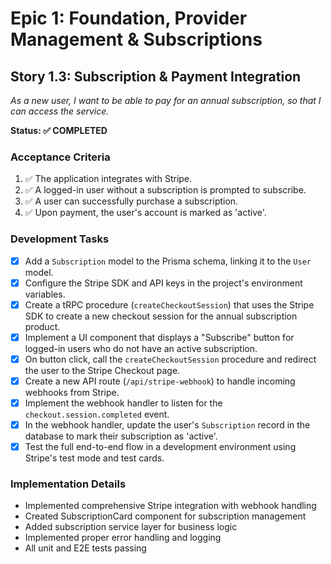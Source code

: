 # Epic 1: Foundation, Provider Management & Subscriptions
## Story 1.3: Subscription & Payment Integration

*As a new user, I want to be able to pay for an annual subscription, so that I can access the service.*

**Status: ✅ COMPLETED**

### Acceptance Criteria
1. ✅ The application integrates with Stripe.
2. ✅ A logged-in user without a subscription is prompted to subscribe.
3. ✅ A user can successfully purchase a subscription.
4. ✅ Upon payment, the user's account is marked as 'active'.

### Development Tasks
- [x] Add a `Subscription` model to the Prisma schema, linking it to the `User` model.
- [x] Configure the Stripe SDK and API keys in the project's environment variables.
- [x] Create a tRPC procedure (`createCheckoutSession`) that uses the Stripe SDK to create a new checkout session for the annual subscription product.
- [x] Implement a UI component that displays a "Subscribe" button for logged-in users who do not have an active subscription.
- [x] On button click, call the `createCheckoutSession` procedure and redirect the user to the Stripe Checkout page.
- [x] Create a new API route (`/api/stripe-webhook`) to handle incoming webhooks from Stripe.
- [x] Implement the webhook handler to listen for the `checkout.session.completed` event.
- [x] In the webhook handler, update the user's `Subscription` record in the database to mark their subscription as 'active'.
- [x] Test the full end-to-end flow in a development environment using Stripe's test mode and test cards.

### Implementation Details
- Implemented comprehensive Stripe integration with webhook handling
- Created SubscriptionCard component for subscription management
- Added subscription service layer for business logic
- Implemented proper error handling and logging
- All unit and E2E tests passing
